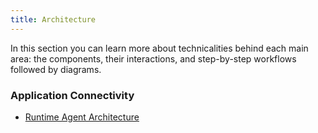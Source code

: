 ```yaml
---
title: Architecture
---
```


In this section you can learn more about technicalities behind each main area: the components, their interactions, and step-by-step workflows followed by diagrams.

### Application Connectivity

* [Runtime Agent Architecture](ra-01-runtime-agent-workflow.md)
